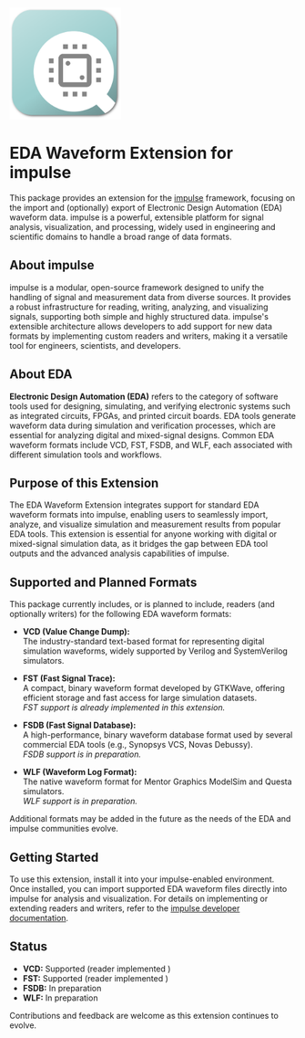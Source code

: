 <img src="images/eda-waveform.png" alt="EDA Waveform Extension Screenshot" width="196" />

# EDA Waveform Extension for impulse

This package provides an extension for the [impulse](https://www.toem.io/index.php/projects/impulse) framework, focusing on the import and (optionally) export of Electronic Design Automation (EDA) waveform data. impulse is a powerful, extensible platform for signal analysis, visualization, and processing, widely used in engineering and scientific domains to handle a broad range of data formats.

## About impulse

impulse is a modular, open-source framework designed to unify the handling of signal and measurement data from diverse sources. It provides a robust infrastructure for reading, writing, analyzing, and visualizing signals, supporting both simple and highly structured data. impulse's extensible architecture allows developers to add support for new data formats by implementing custom readers and writers, making it a versatile tool for engineers, scientists, and developers.

## About EDA

**Electronic Design Automation (EDA)** refers to the category of software tools used for designing, simulating, and verifying electronic systems such as integrated circuits, FPGAs, and printed circuit boards. EDA tools generate waveform data during simulation and verification processes, which are essential for analyzing digital and mixed-signal designs. Common EDA waveform formats include VCD, FST, FSDB, and WLF, each associated with different simulation tools and workflows.

## Purpose of this Extension

The EDA Waveform Extension integrates support for standard EDA waveform formats into impulse, enabling users to seamlessly import, analyze, and visualize simulation and measurement results from popular EDA tools. This extension is essential for anyone working with digital or mixed-signal simulation data, as it bridges the gap between EDA tool outputs and the advanced analysis capabilities of impulse.

## Supported and Planned Formats

This package currently includes, or is planned to include, readers (and optionally writers) for the following EDA waveform formats:

- **VCD (Value Change Dump):**  
  The industry-standard text-based format for representing digital simulation waveforms, widely supported by Verilog and SystemVerilog simulators.

- **FST (Fast Signal Trace):**  
  A compact, binary waveform format developed by GTKWave, offering efficient storage and fast access for large simulation datasets.  
  _FST support is already implemented in this extension._

- **FSDB (Fast Signal Database):**  
  A high-performance, binary waveform database format used by several commercial EDA tools (e.g., Synopsys VCS, Novas Debussy).  
  _FSDB support is in preparation._

- **WLF (Waveform Log Format):**  
  The native waveform format for Mentor Graphics ModelSim and Questa simulators.  
  _WLF support is in preparation._

Additional formats may be added in the future as the needs of the EDA and impulse communities evolve.

## Getting Started

To use this extension, install it into your impulse-enabled environment. Once installed, you can import supported EDA waveform files directly into impulse for analysis and visualization. For details on implementing or extending readers and writers, refer to the [impulse developer documentation](https://toem.de/index.php/projects/impulse).

## Status

- **VCD:** Supported (reader implemented <stable>)
- **FST:** Supported (reader implemented <experimental>)
- **FSDB:** In preparation
- **WLF:** In preparation

Contributions and feedback are welcome as this extension continues to evolve.

